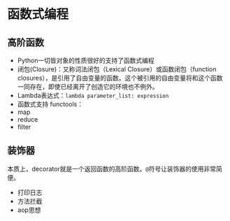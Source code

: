 # 函数式编程

## 高阶函数

- Python一切皆对象的性质很好的支持了函数式编程
- 闭包(Closure)：又称词法闭包（Lexical Closure）或函数闭包（function closures），是引用了自由变量的函数。这个被引用的自由变量将和这个函数一同存在，即使已经离开了创造它的环境也不例外。
- Lambda表达式：`lambda parameter_list: expression`
- 函数式支持 functools：
 - map
 - reduce
 - filter


## 装饰器

本质上，decorator就是一个返回函数的高阶函数。`@`符号让装饰器的使用非常简便。

- 打印日志
- 方法拦截
- aop思想
